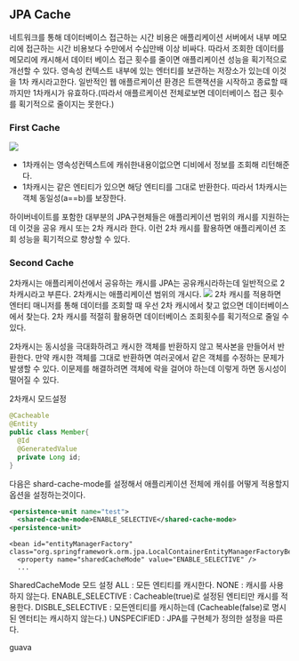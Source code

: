 ## JPA Cache
네트워크를 통해 데이터베이스 접근하는 시간 비용은 애플리케이션 서버에서 내부 메모리에 접근하는 시간 비용보다 수만에서 수십만배 이상 비싸다. 따라서 조회한 데이터를 메모리에 캐시해서 데이터 베이스 접근 횟수를 줄이면 애플리케이션 성능을 획기적으로 개선할 수 있다. 영속성 컨텍스트 내부에 있는 엔터티를 보관하는 저장소가 있는데 이것을 1차 캐시라고한다. 일반적인 웹 애플르케이션 환경은 트랜잭션을 시작하고 종료할 때 까지만 1차캐시가 유효하다.(따라서 애플르케이션 전체로보면 데이터베이스 접근 횟수를 획기적으로 줄이지는 못한다.)

### First Cache
![](http://i.imgur.com/sXfsPbz.png)

* 1차캐쉬는 영속성컨텍스트에 캐쉬한내용이없으면 디비에서 정보를 조회해 리턴해준다.
* 1차캐시는 같은 엔티티가 있으면 해당 엔티티를 그대로 반환한다. 따라서 1차캐시는 객체 동일성(a==b)를 보장한다.

하이버네이트를 포함한 대부분의 JPA구현체들은 애플리케이션 범위의 캐시를 지원하는데 이것을 공유 캐시 또는 2차 캐시라 한다. 이런 2차 캐시를 활용하면 애플리케이션 조회 성능을 획기적으로 향상할 수 있다.

### Second Cache
2차캐시는 애플리케이션에서 공유하는 캐시를 JPA는 공유캐시라하는데 일반적으로 2차캐시라고 부른다. 2차캐시는 애플리케이션 범위의 개시다.
![](http://i.imgur.com/H9emJYD.jpg)
2차 캐시를 적용하면 엔터티 매니저를 통해 데이터를 조회할 때 우선 2차 캐시에서 찾고 없으면 데이터베이스에서 찾는다. 2차 캐시를 적절히 활용하면 데이터베이스 조회횟수를 획기적으로 줄일 수 있다.


2차캐시는 동시성을 극대화하려고 캐시한 객체를 반환하지 않고 복사본을 만들어서 반환한다. 만약 캐시한 객체를 그대로 반환하면 여러곳에서 같은 객체를 수정하는 문제가 발생할 수 있다. 이문제를 해결하려면 객체에 락을 걸어야 하는데 이렇게 하면 동시성이 떨어질 수 있다.




2차캐시 모드설정
```java
@Cacheable
@Entity
public class Member{
  @Id
  @GeneratedValue
  private Long id;
}

```
다음은 shard-cache-mode를 설정해서 애플리케이션 전체에 캐쉬를 어떻게 적용할지 옵션을 설정하는것이다.
```xml
<persistence-unit name="test">
  <shared-cache-mode>ENABLE_SELECTIVE</shared-cache-mode>
<persistence-unit>
```
```
<bean id="entityManagerFactory" class="org.springframework.orm.jpa.LocalContainerEntityManagerFactoryBean">
  <property name="sharedCacheMode" value="ENABLE_SELECTIVE" />
  ...
```

SharedCacheMode 모드 설정
ALL : 모든 엔티티를 캐시한다.
NONE : 캐시를 사용하지 않는다.
ENABLE_SELECTIVE : Cacheable(true)로 설정된 엔티티만 캐시를 적용한다.
DISBLE_SELECTIVE : 모든엔티티를 캐시하는데 (Cacheable(false)로 명시된 엔터티는 캐시하지 않는다.)
UNSPECIFIED : JPA를 구현체가 정의한 설정을 따른다.


guava
